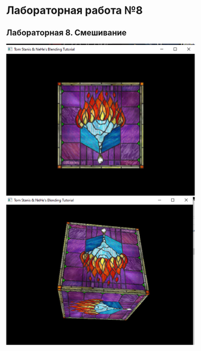 # Лабораторная работа №8
## Лабораторная 8. Смешивание

![Результат выполнения 1](https://github.com/KhanovDmitrii/graphics_khanov/blob/master/LB/lb8/lb8_res_vipolneniya_1.png)
![Результат выполнения 2](https://github.com/KhanovDmitrii/graphics_khanov/blob/master/LB/lb8/lb8_res_vipolneniya_2.png)
